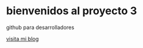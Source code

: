 # bienvenidos al proyecto 3 

github para desarrolladores

[visita mi blog](https://www.youtube.com/watch?v=b7BujTrsfLw)
